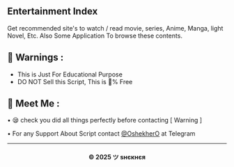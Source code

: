 ## Entertainment Index

Get recommended site's to watch / read movie, series, Anime, Manga, light Novel, Etc. Also Some Application To browse these contents.

## 🚸 Warnings :

- This is Just For Educational Purpose
- DO NOT Sell this Script, This is 💯% Free

## 🤗 Meet Me :

• 😪 check you did all things perfectly before contacting [ Warning ] <br>

• For any Support About Script contact [@OshekherO](https://t.me/OshekherO) at Telegram <br>

---
<h4 align='center'>© 2025 ツ ѕнєкнєя</h4>

<!-- DO NOT REMOVE THIS CREDIT 🤬 🤬 -->

